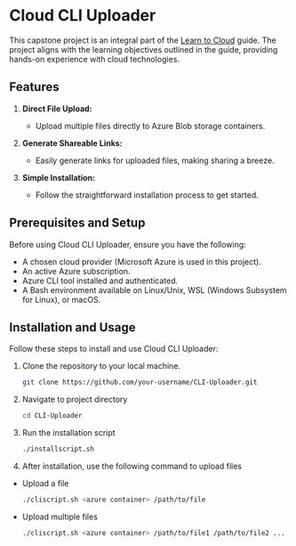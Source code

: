 # Cloud CLI Uploader

This capstone project is an integral part of the [Learn to Cloud](https://learntocloud.guide/) guide. The project aligns with the learning objectives outlined in the guide, providing hands-on experience with cloud technologies. 

## Features

1. **Direct File Upload:**
   - Upload multiple files directly to Azure Blob storage containers.

2. **Generate Shareable Links:**
   - Easily generate links for uploaded files, making sharing a breeze.

3. **Simple Installation:**
   - Follow the straightforward installation process to get started.

## Prerequisites and Setup

Before using Cloud CLI Uploader, ensure you have the following:

- A chosen cloud provider (Microsoft Azure is used in this project).
- An active Azure subscription.
- Azure CLI tool installed and authenticated.
- A Bash environment available on Linux/Unix, WSL (Windows Subsystem for Linux), or macOS.

## Installation and Usage

Follow these steps to install and use Cloud CLI Uploader:

1. Clone the repository to your local machine.
   ```bash
   git clone https://github.com/your-username/CLI-Uploader.git
2. Navigate to project directory
   ```bash
   cd CLI-Uploader
3. Run the installation script
   ```bash
   ./installscript.sh
4. After installation, use the following command to upload files
- Upload a file
   ```bash
   ./cliscript.sh <azure container> /path/to/file

- Upload multiple files
   ```bash
   ./cliscript.sh <azure container> /path/to/file1 /path/to/file2 ...